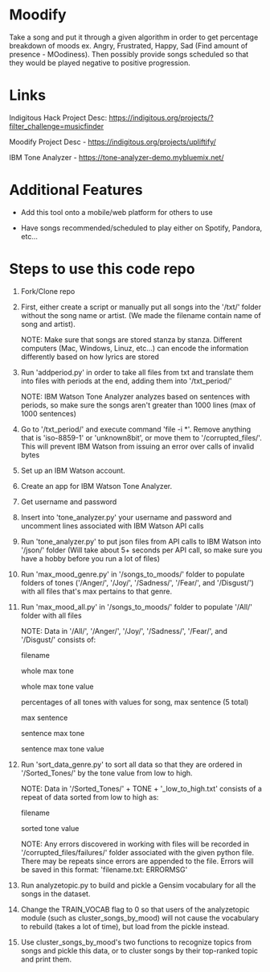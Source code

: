 # Moodify
Take a song and put it through a given algorithm in order to get percentage breakdown of moods ex. Angry, Frustrated, Happy, Sad (Find amount of presence - MOodiness). Then possibly provide songs scheduled so that they would be played negative to positive progression.

# Links
Indigitous Hack Project Desc: https://indigitous.org/projects/?filter_challenge=musicfinder

Moodify Project Desc - https://indigitous.org/projects/upliftify/

IBM Tone Analyzer - https://tone-analyzer-demo.mybluemix.net/

# Additional Features
- Add this tool onto a mobile/web platform for others to use

- Have songs recommended/scheduled to play either on Spotify, Pandora, etc...

# Steps to use this code repo
1. Fork/Clone repo

2. First, either create a script or manually put all songs into the '/txt/' folder without the song name or artist. (We made the filename contain name of song and artist). 
	
	NOTE: Make sure that songs are stored stanza by stanza. Different computers (Mac, Windows, Linuz, etc...) can encode the information differently based on how lyrics are stored

3. Run 'addperiod.py' in order to take all files from txt and translate them into files with periods at the end, adding them into '/txt_period/'

	NOTE: IBM Watson Tone Analyzer analyzes based on sentences with periods, so make sure the songs aren't greater than 1000 lines (max of 1000 sentences)

4. Go to '/txt_period/' and execute command 'file -i *'. Remove anything that is 'iso-8859-1' or 'unknown8bit', or move them to '/corrupted_files/'. This will prevent IBM Watson from issuing an error over calls of invalid bytes

5. Set up an IBM Watson account.

6. Create an app for IBM Watson Tone Analyzer.

7. Get username and password

8. Insert into 'tone_analyzer.py' your username and password and uncomment lines associated with IBM Watson API calls

9. Run 'tone_analyzer.py' to put json files from API calls to IBM Watson into '/json/' folder (Will take about 5+ seconds per API call, so make sure you have a hobby before you run a lot of files)

10. Run 'max_mood_genre.py' in '/songs_to_moods/' folder to populate folders of tones ('/Anger/', '/Joy/', '/Sadness/', '/Fear/', and '/Disgust/') with all files that's max pertains to that genre.

11. Run 'max_mood_all.py' in '/songs_to_moods/' folder to populate '/All/' folder with all files

	NOTE: Data in '/All/', '/Anger/', '/Joy/', '/Sadness/', '/Fear/', and '/Disgust/' consists of:
	
	filename
	
	whole max tone
	
	whole max tone value
	
	percentages of all tones with values for song, max sentence (5 total)
	
	max sentence
	
	sentence max tone
	
	sentence max tone value

12. Run 'sort_data_genre.py' to sort all data so that they are ordered in '/Sorted_Tones/' by the tone value from low to high.

	NOTE: Data in '/Sorted_Tones/' + TONE + '_low_to_high.txt' consists of a repeat of data sorted from low to high as:

	filename

	sorted tone value

	NOTE: Any errors discovered in working with files will be recorded in '/corrupted_files/failures/' folder associated with the given python file. There may be repeats since errors are appended to the file. Errors will be saved in this format: 'filename.txt: ERRORMSG'

13. Run analyzetopic.py to build and pickle a Gensim vocabulary for all the songs in the dataset.

14. Change the TRAIN_VOCAB flag to 0 so that users of the analyzetopic module (such as cluster_songs_by_mood) will not cause the vocabulary to rebuild (takes a lot of time), but load from the pickle instead.

15. Use cluster_songs_by_mood's two functions to recognize topics from songs and pickle this data, or to cluster songs by their top-ranked topic and print them.
